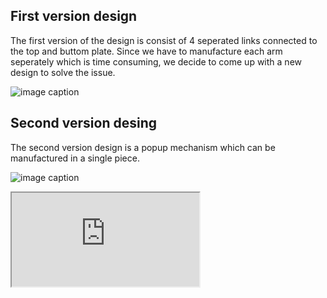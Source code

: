 ## First version design
The first version of the design is consist of 4 seperated links connected to the top and buttom plate. Since we have to manufacture each arm seperately which is time consuming, we decide to come up with a new design to solve the issue.

![image caption](https://github.com/schen304joseph/team3.github.io/blob/51a259ef2386667c8abc1ef0452ba09bcd4b1f63/CAD%20model/Flodable.JPG)

## Second version desing
The second version design is a popup mechanism which can  be manufactured in a single piece.

![image caption](https://github.com/schen304joseph/team3.github.io/blob/2122af554250366759739ca3837feab86d97b5b1/CAD%20model/V2%20one%20%20piece.JPG)



<iframe src="https://gist.github.com/schen304joseph/4b79b5ed034739b3109c5faae93b2143.js"></script>

[link to simple notebook](https://github.com/schen304joseph/team3.github.io/blob/b9ec9aee8d393d8f8cea0e74f2db2db00b0db244/Flodable_drone.ipynb)
